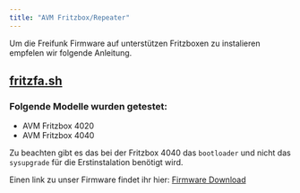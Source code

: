 ```yaml
---
title: "AVM Fritzbox/Repeater"
---
```


Um die Freifunk Firmware auf unterstützen Fritzboxen zu instalieren empfelen wir folgende Anleitung.  
## [fritzfa.sh](https://fritz-tools.readthedocs.io/de/latest/)

### Folgende Modelle wurden getestet:

* AVM Fritzbox 4020
* AVM Fritzbox 4040

Zu beachten gibt es das bei der Fritzbox 4040 das ```bootloader``` und nicht das ```sysupgrade``` für die Erstinstalation benötigt wird.

Einen link zu unser Firmware findet ihr hier: [Firmware Download](https://firmware.karlsruhe.freifunk.net)

